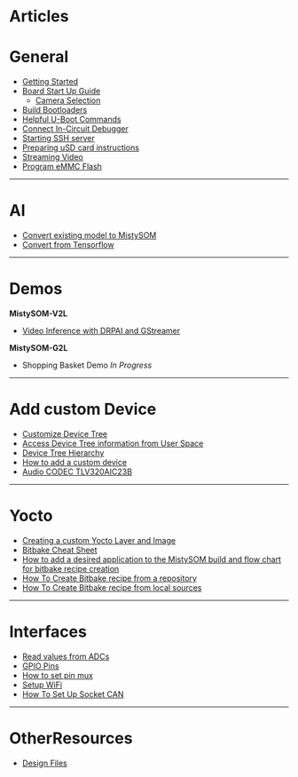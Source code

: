 
# Articles

# General

* [Getting Started](content/GettingStarted.md)
* [Board Start Up Guide](content/BoardStartUpGuide.md)
    * [Camera Selection](content/CameraSelection.md)
* [Build Bootloaders](content/BuildBootloaders.md)
* [Helpful U-Boot Commands](content/HelpfulUBootCmds.md)
* [Connect In-Circuit Debugger](content/ConnectInCircuitDebugger.md)
* [Starting SSH server](content/StartingSSH.md)
* [Preparing uSD card instructions](content/preparing_usd.md)
* [Streaming Video](content/StreamingVideo.md)
* [Program eMMC Flash](content/program_emmc_flash.md)

---
# AI

* [Convert existing model to MistySOM](content/ConvertModelToMistySOM.md)
* [Convert from Tensorflow](content/ConvertFromTensorflow.md)

---
# Demos

**MistySOM-V2L**
* [Video Inference with DRPAI and GStreamer](content/GStreamerDRPAI.md)

**MistySOM-G2L**
* Shopping Basket Demo _In Progress_

---
# Add custom Device

* [Customize Device Tree](content/CustomizeDevicetree.md)
* [Access Device Tree information from User Space]( content/DeviceTreeFromUserSpace.md )
* [Device Tree Hierarchy](content/DeviceTreeHierarchy.md )
* [How to add a custom device]( content/HowToAddACustomDevice.md)
* [Audio CODEC TLV320AIC23B]( content/AudioCodec.md)

---
# Yocto

* [Creating a custom Yocto Layer and Image]( content/CreatingCustomYoctoLayer.md)
* [Bitbake Cheat Sheet]( content/BitbakeCheatSheet.md)
* [How to add a desired application to the MistySOM build and flow chart for bitbake recipe creation](content/BitBakeRecipeCreationFlowChart.md)
* [How To Create Bitbake recipe from a repository](content/HowToCreateBitbakeRecipeGitHub.md)
* [How To Create Bitbake recipe from local sources](content/HowToCreateBitbakeRecipeLocSrc.md)

---
# Interfaces

* [Read values from ADCs](content/readADCs.md)
* [GPIO Pins](content/GPIOPins.md)
* [How to set pin mux](content/pinmux.md)
* [Setup WiFi](content/SetupWifi.md)
* [How To Set Up Socket CAN](content/HowToSetUpSocketCANInterface.md)

---
# OtherResources

* [Design Files](content/DesignFiles.md)
